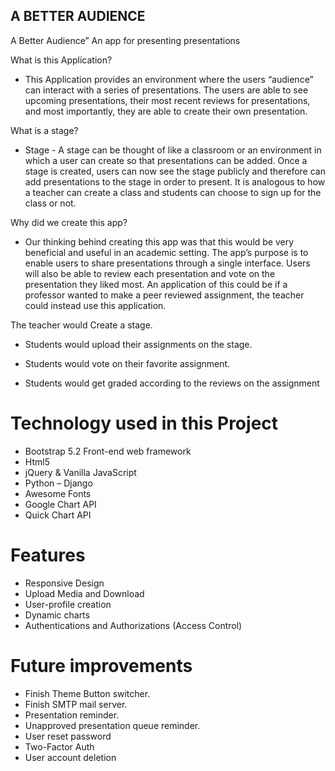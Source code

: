 ## A BETTER AUDIENCE
A Better Audience” An app for presenting presentations

What is this Application?

- This Application provides an environment where the users “audience” can interact with a series of presentations. 
The users are able to see upcoming presentations, 
their most recent reviews for presentations, and most importantly, they are able to create their own presentation.

What is a stage?

- Stage - A stage can be thought of like a classroom or an environment in which a user can create so that presentations can be added. 
Once a stage is created, users can now see the stage publicly and therefore can add presentations to the stage in order to present. 
It is analogous to how a teacher can create a class and students can choose to sign up for the class or not.

          
          
Why did we create this app?

- Our thinking behind creating this app was that this would be very beneficial and useful in an academic setting. 
The app’s purpose is to enable users to share presentations through a single interface. Users will also be able to review each 
presentation and vote on the presentation they liked most. An application of this could be if a professor wanted to make a peer reviewed assignment,
the teacher could instead use this application.

The teacher would Create a stage.

- Students would upload their assignments on the stage.

- Students would vote on their favorite assignment.

- Students would get graded according to the reviews on the assignment

# Technology used in this Project
-	Bootstrap 5.2 Front-end web framework
-	Html5
-	jQuery & Vanilla JavaScript
-	Python – Django
-	Awesome Fonts
-	Google Chart API
-	Quick Chart API

# Features
-	Responsive Design
-	Upload Media and Download 
-	User-profile creation
-	Dynamic charts
-	Authentications and Authorizations (Access Control)

# Future improvements
- Finish Theme Button switcher.
- Finish SMTP mail server.
- Presentation reminder.
- Unapproved presentation queue reminder.
- User reset password 
- Two-Factor Auth
- User account deletion

